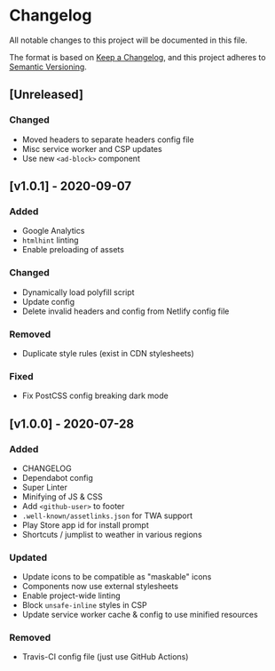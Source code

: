 <!-- markdownlint-disable -->
# Changelog
All notable changes to this project will be documented in this file.

The format is based on [Keep a Changelog](https://keepachangelog.com/en/1.0.0/),
and this project adheres to [Semantic Versioning](https://semver.org/spec/v2.0.0.html).

## [Unreleased]

### Changed
- Moved headers to separate headers config file
- Misc service worker and CSP updates
- Use new `<ad-block>` component

## [v1.0.1] - 2020-09-07

### Added
- Google Analytics
- `htmlhint` linting
- Enable preloading of assets

### Changed
- Dynamically load polyfill script
- Update config
- Delete invalid headers and config from Netlify config file

### Removed
- Duplicate style rules (exist in CDN stylesheets)

### Fixed
- Fix PostCSS config breaking dark mode

## [v1.0.0] - 2020-07-28

### Added
- CHANGELOG
- Dependabot config
- Super Linter
- Minifying of JS & CSS
- Add `<github-user>` to footer
- `.well-known/assetlinks.json` for TWA support
- Play Store app id for install prompt
- Shortcuts / jumplist to weather in various regions

### Updated
- Update icons to be compatible as "maskable" icons
- Components now use external stylesheets
- Enable project-wide linting
- Block `unsafe-inline` styles in CSP
- Update service worker cache & config to use minified resources

### Removed
- Travis-CI config file (just use GitHub Actions)
<!-- markdownlint-restore -->
